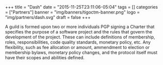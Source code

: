+++
title = "Dash"
date = "2015-11-25T23:11:06-05:04"
tags = []
categories = ["Partners"]
banner = "img/banners/tigoctm-banner.png"
logo = "img/partners/dash.svg"
draft = false
+++

A guild is formed upon two or more individuals PGP signing a Charter that specifies the purpose of a software project and the rules that govern the development of the project. These can include definitions of membership, roles, responsibilities, code quality standards, monetary policy, etc. Any flexibility, such as fee allocation or amount, ammendment to election or membership bylaws, monetary policy changes, and the protocol itself must have their scopes and abilities defined.
